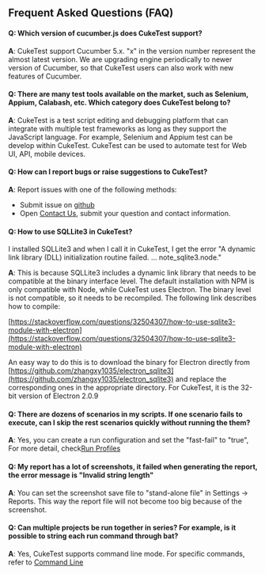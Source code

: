 ## Frequent Asked Questions (FAQ)

<a id="version"></a>
#### Q: Which version of cucumber.js does CukeTest support?

**A**: CukeTest support Cucumber 5.x. "x" in the version number represent the almost latest version. We are upgrading engine periodically to newer version of Cucumber, so that CukeTest users can also work with new features of Cucumber.

<a id="testing_tools"></a>
#### Q: There are many test tools available on the market, such as Selenium, Appium, Calabash, etc. Which category does CukeTest belong to?

**A**: CukeTest is a test script editing and debugging platform that can integrate with multiple test frameworks as long as they support the JavaScript language. For example, Selenium and Appium test can be develop within CukeTest. CukeTest can be used to automate test for Web UI, API, mobile devices.

<a id="report_bug"></a>
#### Q: How can I report bugs or raise suggestions to CukeTest?

**A**: Report issues with one of the following methods:
* Submit issue on [github](https://github.com/cuketest/demos/issues)
* Open [Contact Us](http://www.leanpro.cn/contactus), submit your question and contact information.

<a id="sqllite"></a>
#### Q: How to use SQLLite3 in CukeTest?

I installed SQLLite3 and when I call it in CukeTest, I get the error "A dynamic link library (DLL) initialization routine failed. ... note_sqlite3.node."

**A**:  This is because SQLLite3 includes a dynamic link library that needs to be compatible at the binary interface level. The default installation with NPM is only compatible with Node, while CukeTest uses Electron. The binary level is not compatible, so it needs to be recompiled. The following link describes how to compile:

[https://stackoverflow.com/questions/32504307/how-to-use-sqlite3-module-with-electron](https://stackoverflow.com/questions/32504307/how-to-use-sqlite3-module-with-electron)

An easy way to do this is to download the binary for Electron directly from [https://github.com/zhangxy1035/electron_sqlite3](https://github.com/zhangxy1035/electron_sqlite3) and replace the corresponding ones in the appropriate directory. For CukeTest, it is the 32-bit version of Electron 2.0.9

<a id="fastfail"></a>
#### Q: There are dozens of scenarios in my scripts. If one scenario fails to execute, can I skip the rest scenarios quickly without running the them?

**A**: Yes, you can create a run configuration and set the "fast-fail" to "true", For more detail, check[Run Profiles](/execution/profiles.md)

<a id="embed_pictures"></a>
#### Q: My report has a lot of screenshots, it failed when generating the report, the error message is "Invalid string length"

**A**: You can set the screenshot save file to "stand-alone file" in Settings -> Reports. This way the report file will not become too big because of the screenshot.

<a id="commandline"></a>
#### Q: Can multiple projects be run together in series? For example, is it possible to string each run command through bat?

**A**: Yes, CukeTest supports command line mode. For specific commands, refer to [Command Line](/execution/cli.md)

